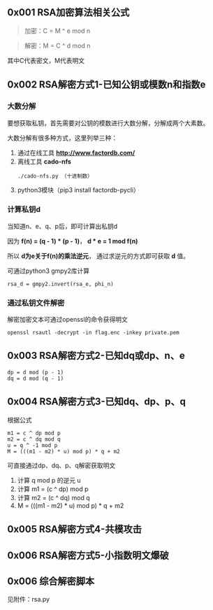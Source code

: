 ## 0x001 RSA加密算法相关公式

> 加密：C = M ^ e mod n

> 解密：M = C ^ d mod n

其中C代表密文，M代表明文

## 0x002 RSA解密方式1-已知公钥或模数n和指数e

### 大数分解

要想获取私钥，首先需要对公钥的模数进行大数分解，分解成两个大素数。

大数分解有很多种方式，这里列举三种：
1. 通过在线工具 **http://www.factordb.com/** 
2. 离线工具 **cado-nfs**
    ```
    ./cado-nfs.py （十进制数）
    ```
3. python3模块（pip3 install factordb-pycli）

### 计算私钥d

当知道n、e、q、p后，即可计算出私钥d

因为 **f(n) = (q - 1) * (p - 1)**， **d * e = 1 mod f(n)**

所以 **d为e关于f(n)的乘法逆元**， 通过求逆元的方式即可获取 **d** 值。

可通过python3 gmpy2库计算

```
rsa_d = gmpy2.invert(rsa_e, phi_n)
```

### 通过私钥文件解密

解密加密文本可通过openssl的命令获得明文

```
openssl rsautl -decrypt -in flag.enc -inkey private.pem
```

## 0x003 RSA解密方式2-已知dq或dp、n、e

```
dp = d mod (p - 1)
dq = d mod (q - 1)
```

## 0x004 RSA解密方式3-已知dq、dp、p、q

根据公式

```
m1 = c ^ dp mod p
m2 = c ^ dq mod q
u = q ^ -1 mod p
M = (((m1 - m2) * u) mod p) * q + m2
```

可直接通过dp、dq、p、q解密获取明文

1. 计算 q mod p 的逆元 u
2. 计算 m1 = (c ^ dp) mod p
3. 计算 m2 = (c ^ dq) mod q
4. M = (((m1 - m2) * u) mod p) * q + m2

## 0x005 RSA解密方式4-共模攻击



## 0x006 RSA解密方式5-小指数明文爆破

## 0x006 综合解密脚本

见附件：rsa.py